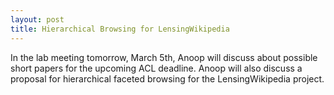 ```yaml
---
layout: post
title: Hierarchical Browsing for LensingWikipedia
---
```


In the lab meeting tomorrow, March 5th, Anoop will discuss about possible short papers for the upcoming ACL deadline. Anoop will also discuss a proposal for hierarchical faceted browsing for the LensingWikipedia project. 


